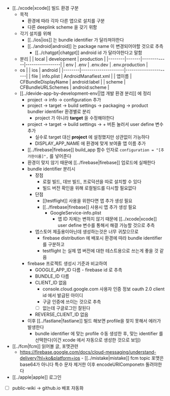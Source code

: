 - [[../xcode|xcode]] 빌드 환경 구분
  - 목적
    - 환경에 따라 각자 다른 앱으로 설치를 구분
    - 다른 deeplink scheme 을 갖기 위함
  - 각기 설치를 위해
    - [[../ios|ios]] 는 bundle identifier 가 달라져야한다
    - [[../android|android]] 는 package name 이 변경되어야할 것으로 추측
      - [[../chatgpt|chatgpt]] android id 가 달라야한다고 말함
  - 분리
    |        | local | development | production      |
    |--------|-------|-------------|-----------------|
    | env    | .env  | .env.dev    | .env.production |
  - os
    |        | ios                 | android              |
    |--------|---------------------|----------------------|
    | file   | info.plist          | AndroidManafiest.xml |
    | 앱이름 | CFBundleDisplayName | android:label        |
    | scheme | CFBundleURLSchemes  | android:scheme       |
  - [[../devide-app-by-development-env||앱 개발 환경 분리]] 에 정리
    - project -> info -> configuration 추가
    - project -> target -> build settings -> packaging -> product bundler identifier 환경별로 분리
      - project 가 아니라 **target** 을 수정해야한다
    - project -> target -> build settings -> + 버튼 눌러서 user define 변수 추가
      - 실수로 target 대신 **project** 에 설정했지만 상관없이 가능하다
      - DISPLAY_APP_NAME 에 환경에 맞게 보여줄 앱 이름 추가
    - [[../firebase|firebase]] build_app 함수 인자로 `configuration = "[추가한이름]",` 를 넣어준다
    - 환경이 맞지 않기 때문에 [[../firebase|firebase]] 업로드에 실패한다
    - bundle identifier 분리시
      - 장점
        - 로컬 빌드, 데브 빌드, 프로덕션을 따로 설치할 수 있다
        - 빌드 버전  확인을 위해 로컬빌드를 다시할 필요없다
      - 단점
        - [[testflight]] 사용을 위한다면 앱 추가 생성 필요
        - [[../firebase|firebase]] 사용시 앱 추가 생성 필요
          - GoogleService-info.plist
            - 앱 ID 자체는 변하지 않기 때문에 [[../xcode|xcode]] user define 변수를 통해서 해결 가능할 것으로 추측
      - 앱스토어 제출용이아닌데 생성하는것은 너무 귀찮으므로
        - firebase distribution 에 배포시 환경에 따라  bundle identifier 를 구분하고
        - testflight 는 실제 앱 버전에 대한 테스트용으로 쓰는게 좋을 것 같음
    - firebase 프로젝트 생성시 기준과 비교하여
      - GOOGLE_APP_ID 다름 - firebase id 로 추측
      - BUNDLE_ID 다름
      - CLIENT_ID 없음
        - console.cloud.google.com 사용자 인증 정보 oauth 2.0 client id 에서 발급된 아이디
        - 구글 인증에 쓰이는 것으로 추측
        - [ ] 없는데 구글로그인 잘된다
      - REVERSE_CLIENT_ID 없음
    - 이후 [[../fastlane|fastlane]] 빌드 해보면 profile을 찾지 못해서 에러가 발생한다
      - bundle identifier 에 맞는 profile 수동 생성한 후, 맞는 identifier 를 선택한다(이건 xcode 에서 자동으로 생성한 것으로 보임)
- [[../fcm|fcm]] 읽어볼 글,  포맷관련
  + https://firebase.google.com/docs/cloud-messaging/understand-delivery?hl=ko&platform=ios - [[../mistake|mistake]] fcm topic 포맷은 base64가 아니다 특수 문자 제거한 이후 encodeURIComponetn 돌려야한다
- [[../apple|apple]] 로그인
- [ ] public-wiki -> github.io 배포 자동화
